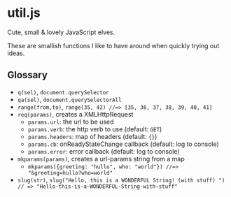 # util.js

Cute, small & lovely JavaScript elves.

These are smallish functions I like to have around when quickly trying
out ideas.

## Glossary

* `q(sel)`, `document.querySelector`
* `qa(sel)`, `document.querySelectorAll`
* `range(from,to)`, `range(35, 42) //=> [35, 36, 37, 38, 39, 40, 41]`
* `req(params)`, creates a XMLHttpRequest
    - `params.url`: the url to be used
    - `params.verb`: the http verb to use (default: `GET`)
    - `params.headers`: map of headers (default: `{}`)
    - `params.cb`: onReadyStateChange callback (default: log to console)
    - `params.error`: error callback (default: log to console)
* `mkparams(params)`, creates a url-params string from a map
    - `mkparams({greeting: "hullo", who: "world"}) //=> "&greeting=hullo?who=world"`
* `slug(str)`, `slug("Hello, this is a WONDERFUL String! (with stuff) ") // => "Hello-this-is-a-WONDERFUL-String-with-stuff"`
